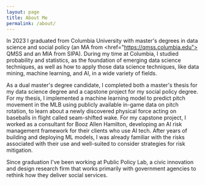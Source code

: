 ```yaml
---
layout: page
title: About Me
permalink: /about/
---
```


In 2023 I graduated from Columbia University with master's degrees in data science and social policy (an MA from  <href="https://qmss.columbia.edu"> QMSS and an MIA from SIPA). 
During my time at Columbia, I studied probability and statistics, as the foundation of emerging data science techniques, as well as how to apply those data science techniques, like data mining, machine learning, and AI, in a wide variety of fields.

As a dual master's degree candidate, I completed both a master's thesis for my data science degree and a capstone project for my social policy degree. For my thesis, I implemented a machine learning model to predict pitch movement in the MLB using publicly available in-game data on pitch rotation, to learn about a newly discovered physical force acting on baseballs in flight called seam-shifted wake. For my capstone project, I worked as a consultant for Booz Allen Hamilton, developing an AI risk management framework for their clients who use AI tech. After years of building and deploying ML models, I was already familiar with the risks associated with their use and well-suited to consider strategies for risk mitigation. 

Since graduation I've been working at Public Policy Lab, a civic innovation and design research firm that works primarily with government agencies to rethink how they deliver social services.
